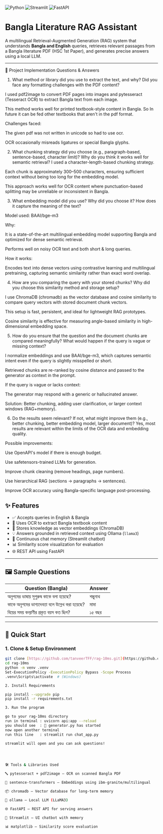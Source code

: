 ![Python](https://img.shields.io/badge/Python-3.10-blue)
![Streamlit](https://img.shields.io/badge/Streamlit-%E2%9A%A1-red)
![FastAPI](https://img.shields.io/badge/API-FastAPI-green)


# Bangla Literature RAG Assistant 

A multilingual Retrieval-Augmented Generation (RAG) system that understands **Bangla and English** queries, retrieves relevant passages from a Bangla literature PDF (HSC 1st Paper), and generates precise answers using a local LLM.

---
📘 Project Implementation Questions & Answers

1. What method or library did you use to extract the text, and why? Did you face any formatting challenges with the PDF content?

I used pdf2image to convert PDF pages into images and pytesseract (Tesseract OCR) to extract Bangla text from each image.

This method works well for printed textbook-style content in Bangla. So In future it can be fed other textbooks that aren't in the pdf format.

Challenges faced:

The given pdf was not written in unicode so had to use ocr.

OCR occasionally misreads ligatures or special Bangla glyphs.



2. What chunking strategy did you choose (e.g., paragraph-based, sentence-based, character limit)? Why do you think it works well for semantic retrieval?
I used a character-length-based chunking strategy.

Each chunk is approximately 300–500 characters, ensuring sufficient context without being too long for the embedding model.

This approach works well for OCR content where punctuation-based splitting may be unreliable or inconsistent in Bangla.

3. What embedding model did you use? Why did you choose it? How does it capture the meaning of the text?

Model used: BAAI/bge-m3

Why:

It is a state-of-the-art multilingual embedding model supporting Bangla and optimized for dense semantic retrieval.

Performs well on noisy OCR text and both short & long queries.

How it works:

Encodes text into dense vectors using contrastive learning and multilingual pretraining, capturing semantic similarity rather than exact word overlap.

4. How are you comparing the query with your stored chunks? Why did you choose this similarity method and storage setup?

I use ChromaDB (chromadb) as the vector database and cosine similarity to compare query vectors with stored document chunk vectors.

This setup is fast, persistent, and ideal for lightweight RAG prototypes.

Cosine similarity is effective for measuring angle-based similarity in high-dimensional embedding space.

5. How do you ensure that the question and the document chunks are compared meaningfully? What would happen if the query is vague or missing context?
   
I normalize embeddings and use BAAI/bge-m3, which captures semantic intent even if the query is slightly misspelled or short.

Retrieved chunks are re-ranked by cosine distance and passed to the generator as context in the prompt.

If the query is vague or lacks context:

The generator may respond with a generic or hallucinated answer.

Solution: Better chunking, adding user clarification, or larger context windows (RAG+memory).

6. Do the results seem relevant? If not, what might improve them (e.g., better chunking, better embedding model, larger document)?
Yes, most results are relevant within the limits of the OCR data and embedding quality.

Possible improvements:

Use OpenAPI's model if there is enough budget.

Use safetensors-trained LLMs for generation.

Improve chunk cleaning (remove headings, page numbers).

Use hierarchical RAG (sections → paragraphs → sentences).

Improve OCR accuracy using Bangla-specific language post-processing.


## ✨ Features

- ✅ Accepts queries in English & Bangla
- 📄 Uses OCR to extract Bangla textbook content
- 🔎 Stores knowledge as vector embeddings (ChromaDB)
- 💡 Answers grounded in retrieved context using Ollama (`llama3`)
- 🧠 Continuous chat memory (Streamlit chatbot)
- 📊 Similarity score visualization for evaluation
- 🌐 REST API using FastAPI

---

## 🖼 Sample Questions

| Question (Bangla)                                        | Answer         |
|----------------------------------------------------------|----------------|
| অনুপমের ভাষায় সুপুরুষ কাকে বলা হয়েছে?                   | শম্ভুনাথ       
| কাকে অনুপমের ভাগ্যদেবতা বলে উল্লেখ করা হয়েছে?            | মামা          
| বিয়ের সময় কল্যাণীর প্রকৃত বয়স কত ছিল?                   | ১৫ বছর        

---

## 🚀 Quick Start

### 1. Clone & Setup Environment

```bash
git clone [https://github.com/tanveerTFF/rag-10ms.git](https://github.com/tanveerTFF/BanglaRag_10ms_Tanveer.git)
cd rag-10ms
python -m venv .venv
Set-ExecutionPolicy -ExecutionPolicy Bypass -Scope Process
.venv\Scripts\activate  # (Windows)

2. Install Requirements

pip install --upgrade pip
pip install -r requirements.txt

3. Run the program

go to your rag-10ms directory
run in terminal : uvicorn api:app --reload
you should see  : 👋 generator.py has started
now open another terminal
run this line   : streamlit run chat_app.py

streamlit will open and you can ask questions!




🛠️ Tools & Libraries Used

🔤 pytesseract + pdf2image — OCR on scanned Bangla PDF

🧠 sentence-transformers — Embeddings using ibm-granite/multilingual

📦 chromadb — Vector database for long-term memory

🔗 ollama — Local LLM (LLaMA3)

🌐 FastAPI — REST API for serving answers

🧪 Streamlit — UI chatbot with memory

📊 matplotlib — Similarity score evaluation
